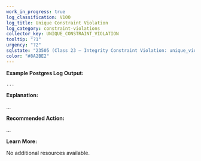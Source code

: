 ```yaml
---
work_in_progress: true
log_classification: V100
log_title: Unique Constraint Violation
log_category: constraint-violations
collector_key: UNIQUE_CONSTRAINT_VIOLATION
tooltip: "?1"
urgency: "?2"
sqlstate: "23505 (Class 23 — Integrity Constraint Violation: unique_violation)"
color: "#8A2BE2"
---
```


**Example Postgres Log Output:**

```
...
```

**Explanation:**

...

**Recommended Action:**

...

**Learn More:**

No additional resources available.

